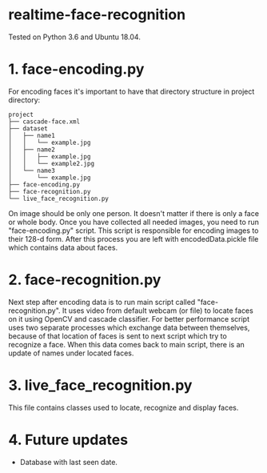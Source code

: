 # realtime-face-recognition 

Tested on Python 3.6 and Ubuntu 18.04.

# 1. face-encoding.py

For encoding faces it's important to have that directory structure in project directory:
  
    project
    ├── cascade-face.xml
    ├── dataset
    │   ├── name1
    │   │   └── example.jpg
    │   ├── name2
    │   │   ├── example.jpg
    │   │   └── example2.jpg
    │   └── name3
    │       └── example.jpg
    ├── face-encoding.py
    ├── face-recognition.py
    └── live_face_recognition.py

On image should be only one person. It doesn't matter if there is only a face or whole body.
Once you have collected all needed images, you need to run "face-encoding.py" script. This script is responsible for encoding images to their 128-d form. After this process you are left with encodedData.pickle file which contains data about faces.

# 2. face-recognition.py

Next step after encoding data is to run main script called "face-recognition.py". It uses video from default webcam (or file) to locate faces on it using OpenCV and cascade classifier. For better performance script uses two separate processes which exchange data between themselves, because of that location of faces is sent to next script which try to recognize a face. When this data comes back to main script, there is an update of names under located faces.

# 3. live_face_recognition.py

This file contains classes used to locate, recognize and display faces.

# 4. Future updates

- Database with last seen date.
